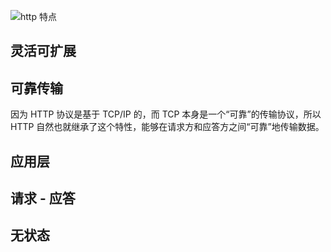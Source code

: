 ![http 特点](https://static001.geekbang.org/resource/image/78/4a/7808b195c921e0685958c20509855d4a.png)
## 灵活可扩展

## 可靠传输
因为 HTTP 协议是基于 TCP/IP 的，而 TCP 本身是一个“可靠”的传输协议，所以 HTTP 自然也就继承了这个特性，能够在请求方和应答方之间“可靠”地传输数据。

## 应用层

## 请求 - 应答

## 无状态